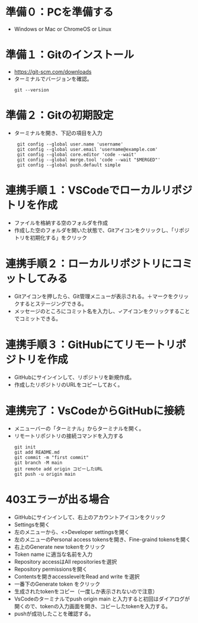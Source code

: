 # 準備０：PCを準備する
- Windows or Mac or ChromeOS or Linux

# 準備１：Gitのインストール
- https://git-scm.com/downloads
- ターミナルでバージョンを確認。
  ```
  git --version
  ```
# 準備２：Gitの初期設定
- ターミナルを開き、下記の項目を入力
  ```
   git config --global user.name 'username'
   git config --global user.email 'username@example.com'
   git config --global core.editor 'code --wait'
   git config --global merge.tool 'code --wait "$MERGED"'
   git config --global push.default simple
   ```
# 連携手順１：VSCodeでローカルリポジトリを作成
- ファイルを格納する空のフォルダを作成
- 作成した空のフォルダを開いた状態で、Gitアイコンをクリックし、「リポジトリを初期化する」をクリック

# 連携手順２：ローカルリポジトリにコミットしてみる
- Gitアイコンを押したら、Git管理メニューが表示される。＋マークをクリックするとステージングできる。
- メッセージのところにコミット名を入力し、✓アイコンをクリックすることでコミットできる。

# 連携手順３：GitHubにてリモートリポジトリを作成
- GitHubにサインインして、リポジトリを新規作成。
- 作成したリポジトリのURLをコピーしておく。

# 連携完了：VsCodeからGitHubに接続
- メニューバーの「ターミナル」からターミナルを開く。
- リモートリポジトリの接続コマンドを入力する
  ```
  git init
  git add README.md
  git commit -m "first commit"
  git branch -M main
  git remote add origin コピーしたURL
  git push -u origin main
  ```
# 403エラーが出る場合
- GitHubにサインインして、右上のアカウントアイコンをクリック
- Settingsを開く
- 左のメニューから、<>Developer settingsを開く
- 左のメニューのPersonal access tokensを開き、Fine-graind tokensを開く
- 右上のGenerate new tokenをクリック
- Token name に適当な名前を入力
- Repository accessはAll repositoriesを選択
- Repository permissionsを開く
- Contentsを開きaccesslevelをRead and write を選択
- 一番下のGenerate token をクリック
- 生成されたtokenをコピー（一度しか表示されないので注意）
- VsCodeのターミナルでpush origin main と入力すると初回はダイアログが開くので、tokenの入力画面を開き、コピーしたtokenを入力する。
- pushが成功したことを確認する。